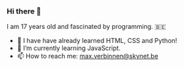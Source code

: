 ### Hi there 👋

I am 17 years old and fascinated by programming. :belgium:

- 🔭 I have have already learned HTML, CSS and Python!
- 🌱 I’m currently learning JavaScript.
- 📫 How to reach me: max.verbinnen@skynet.be
